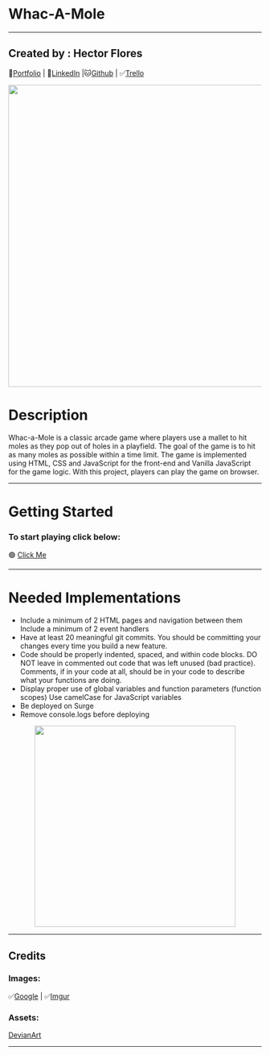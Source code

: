 # Whac-A-Mole

---

## Created by : Hector Flores

💾[Portfolio](http://www.duckduckgo.com) | 📄[LinkedIn](https://www.linkedin.com/in/hector-floresm/) |🐱[Github](https://github.com/hekmaflo) | ✅[Trello](https://trello.com/b/XoNKPQ6r/project-1)

<!-- ![Image](https://i.imgur.com/EPrEq1m.jpg) -->
<p align="center">
<img src="https://i.imgur.com/EPrEq1m.jpg"  width="600">
</p>

# Description

Whac-a-Mole is a classic arcade game where players use a mallet to hit moles as they pop out of holes in a playfield. The goal of the game is to hit as many moles as possible within a time limit. The game is implemented using HTML, CSS and JavaScript for the front-end and Vanilla JavaScript for the game logic. With this project, players can play the game on browser.

---

# Getting Started

### To start playing click below:

🟢 [Click Me](https://www.google.com)

---

# Needed Implementations

<ul>
<li>Include a minimum of 2 HTML pages and navigation between them
Include a minimum of 2 event handlers</li>
<li>Have at least 20 meaningful git commits. You should be committing your changes every time you build a new feature.</li>
<li>Code should be properly indented, spaced, and within code blocks. DO NOT leave in commented out code that was left unused (bad practice). Comments, if in your code at all, should be in your code to describe what your functions are doing.</li>
<li> Display proper use of global variables and function parameters (function scopes)
Use camelCase for JavaScript variables</li>
<li>Be deployed on Surge </li>
<li>Remove console.logs before deploying</li>
</ul>

<p align="center">
<img src="https://images3.memedroid.com/images/UPLOADED159/5ca5e5e47ad79.jpeg"  width="400">
</p>

---

## Credits

### Images:

✅[Google](https://www.google.com) | ✅[Imgur](https://i.imgur.com/EPrEq1m.jpg)

### Assets:

[DevianArt](https://www.deviantart.com/felipetop/art/Excavator-Mole-Spritemon-900570586)

---
